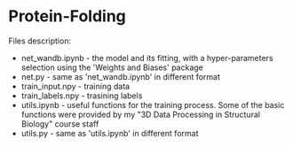# Protein-Folding

Files description:<br />
- net_wandb.ipynb - the model and its fitting, with a hyper-parameters selection using the 'Weights and Biases' package<br />
- net.py - same as 'net_wandb.ipynb' in different format<br />
- train_input.npy - training data<br />
- train_labels.npy - trasining labels<br />
- utils.ipynb - useful functions for the training process. Some of the basic functions were provided by my "3D Data Processing in Structural Biology" course staff<br />
- utils.py - same as 'utils.ipynb' in different format<br />
